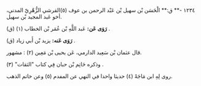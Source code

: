 ١٢٣٤ -** ق:** الْحَسَن بْن سهيل بْن عَبْد الرحمن بن عوف (٥)القرشي الزُّهْرِيّ المدني، أخو عَبد المجيد بْن سهيل.

**رَوَى عَن:** عَبد اللَّهِ بْن عُمَر بْن الخطاب (١) (ق) .

**رَوَى عَنه:** يزيد بْن أَبي زياد (ق) .

قال عثمان بْن سَعِيد الدارمي، عَن يحيى بْن مَعِين (٢) : مشهور.

وذكره حَاتِم بْن حبان فِي كتاب "الثقات" (٣) .

روى لِهِ ابن مَاجَهْ (٤) حديثا واحدا في النهي عن المفدم (٥) وعن خاتم الذهب.